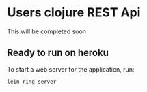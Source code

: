 # Users clojure REST Api

This will be completed soon

## Ready to run on heroku

To start a web server for the application, run:

    lein ring server

